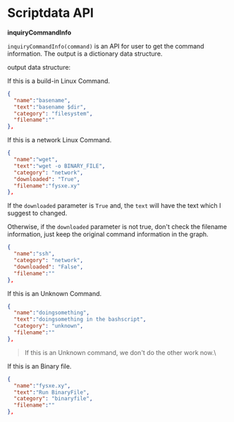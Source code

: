 # Scriptdata API

**inquiryCommandInfo**

`inquiryCommandInfo(command)` is an API for user to get the command information. The output is a dictionary data structure.

output data structure:

If this is a build-in Linux Command.

```json
{
  "name":"basename",
  "text":"basename $dir",
  "category": "filesystem",
  "filename":""
},
```

If this is a network Linux Command.

```json
{
  "name":"wget",
  "text":"wget -o BINARY_FILE",
  "category": "network",
  "downloaded": "True",
  "filename":"fysxe.xy"
},
```

If the `downloaded` parameter is `True` and, the `text` will have the text which I suggest to changed.

Otherwise, if the `downloaded` parameter is not true, don't check the filename information, just keep the original command information in the graph. 

```json
{
  "name":"ssh",
  "category": "network",
  "downloaded": "False",
  "filename":""
},
```

If this is an Unknown Command.

```json
{
  "name":"doingsomething",
  "text":"doingsomething in the bashscript",
  "category": "unknown",
  "filename":""
},
```

> If this is an Unknown command, we don't do the other work now.\

If this is an Binary file.

```json
{
  "name":"fysxe.xy",
  "text":"Run BinaryFile",
  "category": "binaryfile",
  "filename":""
},
```
